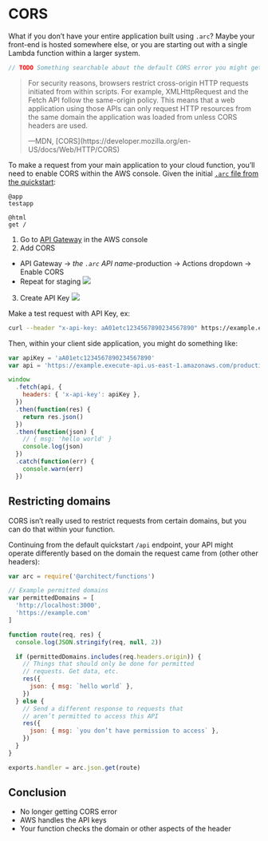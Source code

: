 # CORS

What if you don’t have your entire application built using `.arc`? Maybe your front-end is hosted somewhere else, or you are starting out with a single Lambda function within a larger system.

```js
// TODO Something searchable about the default CORS error you might get
```

> For security reasons, browsers restrict cross-origin HTTP requests initiated from within scripts. For example, XMLHttpRequest and the Fetch API follow the same-origin policy. This means that a web application using those APIs can only request HTTP resources from the same domain the application was loaded from unless CORS headers are used.
> <footer>—MDN, [CORS](https://developer.mozilla.org/en-US/docs/Web/HTTP/CORS)</footer>

To make a request from your main application to your cloud function, you’ll need to enable CORS within the AWS console. Given the initial [`.arc` file from the quickstart](/quickstart):

```arc
@app
testapp

@html
get /
```

1. Go to [API Gateway](https://console.aws.amazon.com/apigateway) in the AWS console
2. Add CORS
  - API Gateway → _the `.arc` API name_-production → Actions dropdown → Enable CORS
  - Repeat for staging
  ![](https://placehold.it/800x600)
3. Create API Key
  ![](https://placehold.it/800x600)

Make a test request with API Key, ex:

```sh
curl --header "x-api-key: aA01etc1234567890234567890" https://example.execute-api.us-east-1.amazonaws.com/production/api/
```

Then, within your client side application, you might do something like:
  
```js
var apiKey = 'aA01etc1234567890234567890'
var api = 'https://example.execute-api.us-east-1.amazonaws.com/production/api/'

window
  .fetch(api, {
    headers: { 'x-api-key': apiKey },
  })
  .then(function(res) {
    return res.json()
  })
  .then(function(json) {
    // { msg: 'hello world' }
    console.log(json)
  })
  .catch(function(err) {
    console.warn(err)
  })
```

## Restricting domains

CORS isn’t really used to restrict requests from certain domains, but you can do that within your function.

Continuing from the default quickstart `/api` endpoint, your API might operate differently based on the domain the request came from (other other headers):

```js
var arc = require('@architect/functions')

// Example permitted domains
var permittedDomains = [
  'http://localhost:3000',
  'https://example.com'
]

function route(req, res) {
  console.log(JSON.stringify(req, null, 2))

  if (permittedDomains.includes(req.headers.origin)) {
    // Things that should only be done for permitted
    // requests. Get data, etc.
    res({
      json: { msg: `hello world` },
    })
  } else {
    // Send a different response to requests that
    // aren’t permitted to access this API
    res({
      json: { msg: `you don’t have permission to access` },
    })
  }
}

exports.handler = arc.json.get(route)
```

## Conclusion

- No longer getting CORS error
- AWS handles the API keys
- Your function checks the domain or other aspects of the header
